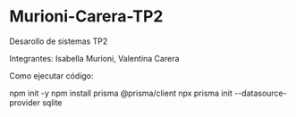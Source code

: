 # Murioni-Carera-TP2
Desarollo de sistemas TP2

Integrantes: Isabella Murioni, Valentina Carera

Como ejecutar código: 

npm init -y
npm install prisma @prisma/client
npx prisma init --datasource-provider sqlite
